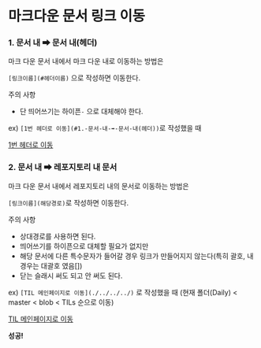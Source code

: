 # 마크다운 문서 링크 이동

### 1. 문서 내 ➡ 문서 내(헤더)

마크 다운 문서 내에서 마크 다운 내로 이동하는 방법은

`[링크이름](#헤더이름)` 으로 작성하면 이동한다.

주의 사항

* 단 띄어쓰기는 하이픈`-` 으로 대체해야 한다.

ex) `[1번 헤더로 이동](#1.-문서-내-➡-문서-내(헤더))`로 작성했을 때

[1번 헤더로 이동](#1.-문서-내-➡-문서-내(헤더))



### 2. 문서 내 ➡ 레포지토리 내 문서

마크 다운 문서 내에서 레포지토리 내의 문서로 이동하는 방법은

`[링크이름](해당경로)`로 작성하면 이동한다.

주의 사항

* 상대경로를 사용하면 된다.
* 띄어쓰기를 하이픈으로 대체할 필요가 없지만
* 해당 문서에 다른 특수문자가 들어갈 경우 링크가 만들어지지 않는다(특히 괄호, 내 경우는 대괄호 였음[])
* 닫는 슬래시 써도 되고 안 써도 된다.

ex) `[TIL 메인페이지로 이동](./../../../)` 로 작성했을 때 (현재 폴더(Daily) < master < blob < TILs 순으로 이동)

[TIL 메인페이지로 이동](./../../../)

**성공!**